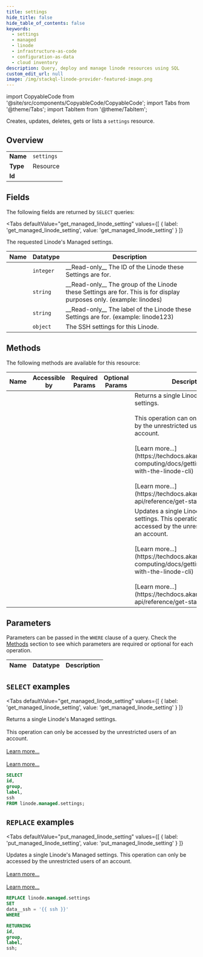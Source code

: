 ```yaml
--- 
title: settings
hide_title: false
hide_table_of_contents: false
keywords:
  - settings
  - managed
  - linode
  - infrastructure-as-code
  - configuration-as-data
  - cloud inventory
description: Query, deploy and manage linode resources using SQL
custom_edit_url: null
image: /img/stackql-linode-provider-featured-image.png
---
```


import CopyableCode from '@site/src/components/CopyableCode/CopyableCode';
import Tabs from '@theme/Tabs';
import TabItem from '@theme/TabItem';

Creates, updates, deletes, gets or lists a <code>settings</code> resource.

## Overview
<table><tbody>
<tr><td><b>Name</b></td><td><code>settings</code></td></tr>
<tr><td><b>Type</b></td><td>Resource</td></tr>
<tr><td><b>Id</b></td><td><CopyableCode code="linode.managed.settings" /></td></tr>
</tbody></table>

## Fields

The following fields are returned by `SELECT` queries:

<Tabs
    defaultValue="get_managed_linode_setting"
    values={[
        { label: 'get_managed_linode_setting', value: 'get_managed_linode_setting' }
    ]}
>
<TabItem value="get_managed_linode_setting">

The requested Linode's Managed settings.

<table>
<thead>
    <tr>
    <th>Name</th>
    <th>Datatype</th>
    <th>Description</th>
    </tr>
</thead>
<tbody>
<tr>
    <td><CopyableCode code="id" /></td>
    <td><code>integer</code></td>
    <td>__Read-only__ The ID of the Linode these Settings are for.</td>
</tr>
<tr>
    <td><CopyableCode code="group" /></td>
    <td><code>string</code></td>
    <td>__Read-only__ The group of the Linode these Settings are for. This is for display purposes only. (example: linodes)</td>
</tr>
<tr>
    <td><CopyableCode code="label" /></td>
    <td><code>string</code></td>
    <td>__Read-only__ The label of the Linode these Settings are for. (example: linode123)</td>
</tr>
<tr>
    <td><CopyableCode code="ssh" /></td>
    <td><code>object</code></td>
    <td>The SSH settings for this Linode.</td>
</tr>
</tbody>
</table>
</TabItem>
</Tabs>

## Methods

The following methods are available for this resource:

<table>
<thead>
    <tr>
    <th>Name</th>
    <th>Accessible by</th>
    <th>Required Params</th>
    <th>Optional Params</th>
    <th>Description</th>
    </tr>
</thead>
<tbody>
<tr>
    <td><a href="#get_managed_linode_setting"><CopyableCode code="get_managed_linode_setting" /></a></td>
    <td><CopyableCode code="select" /></td>
    <td></td>
    <td></td>
    <td>Returns a single Linode's Managed settings.<br /><br />This operation can only be accessed by the unrestricted users of an account.<br /><br />[Learn more...](https://techdocs.akamai.com/cloud-computing/docs/getting-started-with-the-linode-cli)<br /><br />[Learn more...](https://techdocs.akamai.com/linode-api/reference/get-started#oauth)</td>
</tr>
<tr>
    <td><a href="#put_managed_linode_setting"><CopyableCode code="put_managed_linode_setting" /></a></td>
    <td><CopyableCode code="replace" /></td>
    <td></td>
    <td></td>
    <td>Updates a single Linode's Managed settings. This operation can only be accessed by the unrestricted users of an account.<br /><br />[Learn more...](https://techdocs.akamai.com/cloud-computing/docs/getting-started-with-the-linode-cli)<br /><br />[Learn more...](https://techdocs.akamai.com/linode-api/reference/get-started#oauth)</td>
</tr>
</tbody>
</table>

## Parameters

Parameters can be passed in the `WHERE` clause of a query. Check the [Methods](#methods) section to see which parameters are required or optional for each operation.

<table>
<thead>
    <tr>
    <th>Name</th>
    <th>Datatype</th>
    <th>Description</th>
    </tr>
</thead>
<tbody>
</tbody>
</table>

## `SELECT` examples

<Tabs
    defaultValue="get_managed_linode_setting"
    values={[
        { label: 'get_managed_linode_setting', value: 'get_managed_linode_setting' }
    ]}
>
<TabItem value="get_managed_linode_setting">

Returns a single Linode's Managed settings.<br /><br />This operation can only be accessed by the unrestricted users of an account.<br /><br />[Learn more...](https://techdocs.akamai.com/cloud-computing/docs/getting-started-with-the-linode-cli)<br /><br />[Learn more...](https://techdocs.akamai.com/linode-api/reference/get-started#oauth)

```sql
SELECT
id,
group,
label,
ssh
FROM linode.managed.settings;
```
</TabItem>
</Tabs>


## `REPLACE` examples

<Tabs
    defaultValue="put_managed_linode_setting"
    values={[
        { label: 'put_managed_linode_setting', value: 'put_managed_linode_setting' }
    ]}
>
<TabItem value="put_managed_linode_setting">

Updates a single Linode's Managed settings. This operation can only be accessed by the unrestricted users of an account.<br /><br />[Learn more...](https://techdocs.akamai.com/cloud-computing/docs/getting-started-with-the-linode-cli)<br /><br />[Learn more...](https://techdocs.akamai.com/linode-api/reference/get-started#oauth)

```sql
REPLACE linode.managed.settings
SET 
data__ssh = '{{ ssh }}'
WHERE 

RETURNING
id,
group,
label,
ssh;
```
</TabItem>
</Tabs>
